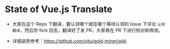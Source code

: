 # State of Vue.js Translate


- 大家在这个 Repo 下翻译，要认领哪个就在哪个等待认领的 Issue 下评论 `认领翻译`，然后你 fork 回去，翻译好了发 PR，大家再在 PR 下进行校对和修改。

- 详细姿势参考：https://github.com/xitu/gold-miner/wiki
